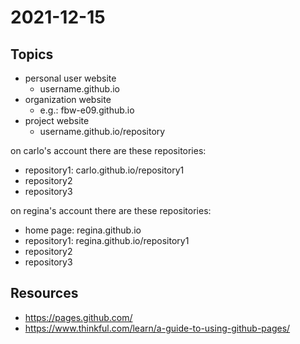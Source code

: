 # 2021-12-15

## Topics

- personal user website
  - username.github.io
- organization website
    - e.g.: fbw-e09.github.io
- project website
  - username.github.io/repository

on carlo's account there are these repositories:
- repository1: carlo.github.io/repository1
- repository2
- repository3

on regina's account there are these repositories:
- home page: regina.github.io
- repository1: regina.github.io/repository1
- repository2
- repository3


## Resources

- https://pages.github.com/
- https://www.thinkful.com/learn/a-guide-to-using-github-pages/